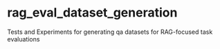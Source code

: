# rag_eval_dataset_generation
Tests and Experiments for generating qa datasets for RAG-focused task evaluations
